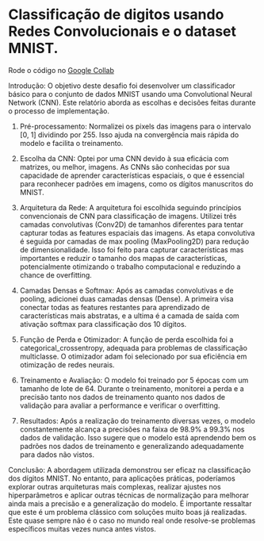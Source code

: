 # Classificação de digitos usando Redes Convolucionais e o dataset MNIST.

Rode o código no [Google Collab](colab.research.google.com/drive/1QtcMR7E9p11DZEYILknSOnw2DfQso0dS)

Introdução:
O objetivo deste desafio foi desenvolver um classificador básico para o conjunto de dados MNIST usando uma Convolutional Neural Network (CNN). Este relatório aborda as escolhas e decisões feitas durante o processo de implementação.

1. Pré-processamento:
Normalizei os pixels das imagens para o intervalo [0, 1] dividindo por 255. Isso ajuda na convergência mais rápida do modelo e facilita o treinamento.

2. Escolha da CNN:
Optei por uma CNN devido à sua eficácia com matrizes, ou melhor, imagens. As CNNs são conhecidas por sua capacidade de aprender características espaciais, o que é essencial para reconhecer padrões em imagens, como os dígitos manuscritos do MNIST. 

3. Arquitetura da Rede:
A arquitetura foi escolhida seguindo princípios convencionais de CNN para classificação de imagens. Utilizei três camadas convolutivas (Conv2D) de tamanhos diferentes para tentar capturar todas as features espaciais das imagens. As etapa convolutiva é seguida por camadas de max pooling (MaxPooling2D) para redução de dimensionalidade. Isso foi feito para capturar características mas importantes e reduzir o tamanho dos mapas de características, potencialmente otimizando o trabalho computacional e reduzindo a chance de overfitting.

4. Camadas Densas e Softmax:
Após as camadas convolutivas e de pooling, adicionei duas camadas densas (Dense). A primeira visa conectar todas as features restantes para aprendizado de características mais abstratas, e a ultima é a camada de saída com ativação softmax para classificação dos 10 dígitos.

5. Função de Perda e Otimizador:
A função de perda escolhida foi a categorical_crossentropy, adequada para problemas de classificação multiclasse. O otimizador adam foi selecionado por sua eficiência em otimização de redes neurais.

6. Treinamento e Avaliação:
O modelo foi treinado por 5 épocas com um tamanho de lote de 64. Durante o treinamento, monitorei a perda e a precisão tanto nos dados de treinamento quanto nos dados de validação para avaliar a performance e verificar o overfitting.

7. Resultados:
Após a realização do treinamento diversas vezes, o modelo constantemente alcança a precisões na faixa de 98.9% a 99.3% nos dados de validação. Isso sugere que o modelo está aprendendo bem os padrões nos dados de treinamento e generalizando adequadamente para dados não vistos.

Conclusão:
A abordagem utilizada demonstrou ser eficaz na classificação dos dígitos MNIST. No entanto, para aplicações práticas, poderíamos explorar outras arquiteturas mais complexas, realizar ajustes nos hiperparâmetros e aplicar outras técnicas de normalização para melhorar ainda mais a precisão e a generalização do modelo. É importante ressaltar que este é um problema clássico com soluções muito boas já realizadas. Este quase sempre não é o caso no mundo real onde resolve-se problemas específicos muitas vezes nunca antes vistos.


